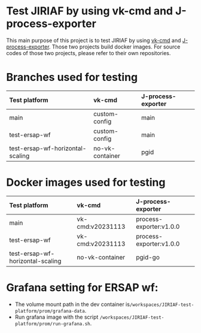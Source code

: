 # Test JIRIAF by using vk-cmd and J-process-exporter
This main purpose of this project is to test JIRIAF by using [vk-cmd](https://github.com/tsaie79/vk-cmd.git) and [J-process-exporter](https://github.com/tsaie79/J-proc-exporter.git). Those two projects build docker images. For source codes of those two projects, please refer to their own repositories.

# Branches used for testing

| Test platform | vk-cmd        | J-process-exporter |
| :------------ | :------------ | :----------------- |
| main          | custom-config | main               |
| test-ersap-wf | custom-config | main               |
|test-ersap-wf-horizontal-scaling	| no-vk-container | pgid        |




# Docker images used for testing
| Test platform | vk-cmd           | J-process-exporter    |
| :------------ | :--------------- | :-------------------- |
| main          | vk-cmd:v20231113 | process-exporter:v1.0.0 |
| test-ersap-wf | vk-cmd:v20231113 | process-exporter:v1.0.0 |
| test-ersap-wf-horizontal-scaling	 | no-vk-container| pgid-go |

# Grafana setting for ERSAP wf:
- The volume mount path in the dev container is`/workspaces/JIRIAF-test-platform/prom/grafana-data`.
- Run grafana image with the script `/workspaces/JIRIAF-test-platform/prom/run-grafana.sh`.
